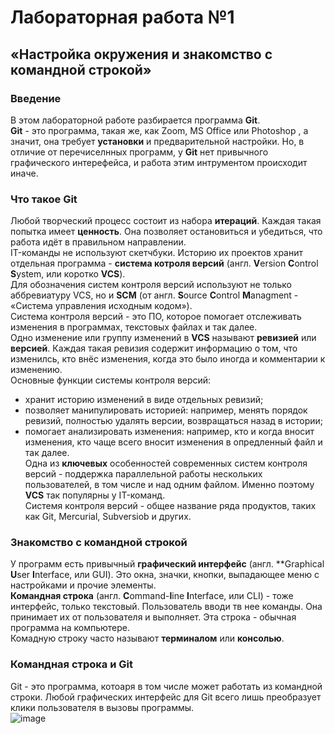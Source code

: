 # Лабораторная работа №1
## «Настройка окружения и знакомство с командной строкой»
### Введение
  В этом лабораторной работе разбирается программа **Git**. <br>
  **Git** - это программа, такая же, как Zoom, MS Office или Photoshop , а значит, она требует **установки** и предварительной настройки. Но, в отличие от перечиселнных программ, у **Git** нет привычного графического интерефейса, и работа этим интрументом происходит иначе.
  <br>
  ### Что такое **Git**
  Любой творческий процесс состоит из набора **итераций**. Каждая такая попытка имеет **ценность**. Она позволяет остановиться и убедиться, что работа идёт в правильном направлении.<br>
  IT-команды не используют скетчбуки. Историю их проектов хранит отдельная программа - **система котроля версий** (англ. **V**ersion **C**ontrol **S**ystem, или коротко **VCS**).<br>
  Для обозначения систем контроля версий используют не только аббревиатуру VCS, но и **SCM** (от англ. **S**ource **C**ontrol **M**anagment - «Система управления исходным кодом»).<br>
  Система контроля версий - это ПО, которое помогает отслеживать изменения в программах, текстовых файлах и так далее.<br>
  Одно изменение или группу изменений в **VCS** называют **ревизией** или **версией**. Каждая такая ревизия содержит информацию о том, что изменилсь, кто внёс изменения, когда это было иногда и комментарии к изменению.<br>
  Основные функции системы контроля версий:
  - хранит историю изменений в виде отдельных ревизий;
  - позволяет манипулировать историей: например, менять порядок ревизий, полностью удалять версии, возвращаться назад в истории;
  - помогает анализировать изменения: например, кто и когда вносит изменения, кто чаще всего вносит изменения в опредленный файл и так далее.<br>
  Одна из **ключевых** особенностей современных систем контроля версий - поддержка параллельной работы нескольких пользователей, в том числе и над одним файлом. Именно поэтому **VCS** так популярны у IT-команд.<br>
  Системя контроля версий - общее название ряда продуктов, таких как Git, Mercurial, Subversiob и других.<br>

  ### Знакомство с командной строкой
  У программ есть привычный **графический интерфейс** (англ. **Graphical **U**ser **I**nterface, или GUI). Это окна, значки, кнопки, выпадающее меню с настройками и прочие элементы.<br>
  **Командная строка** (англ. **C**ommand-**l**ine **I**nterface, или CLI) - тоже интерфейс, только текстовый. Пользователь вводи тв нее команды. Она принимает их от пользователя и выполняет. Эта строка - обычная программа на компьютере.<br>
  Комадную строку часто называют **терминалом** или **консолью**. <br>
  ### Командная строка и Git
  Git - это программа, котоаря в том числе может работать из командной строки. Любой графических интерфейс для Git всего лишь преобразует клики пользователя в вызовы программы.<br>
![image](https://github.com/saymoneylong/Highly_efficient_technologies_Labs_2023/assets/95954044/21b840e8-0ad0-4338-a7c8-0f7e061e4e3d)


  
  
